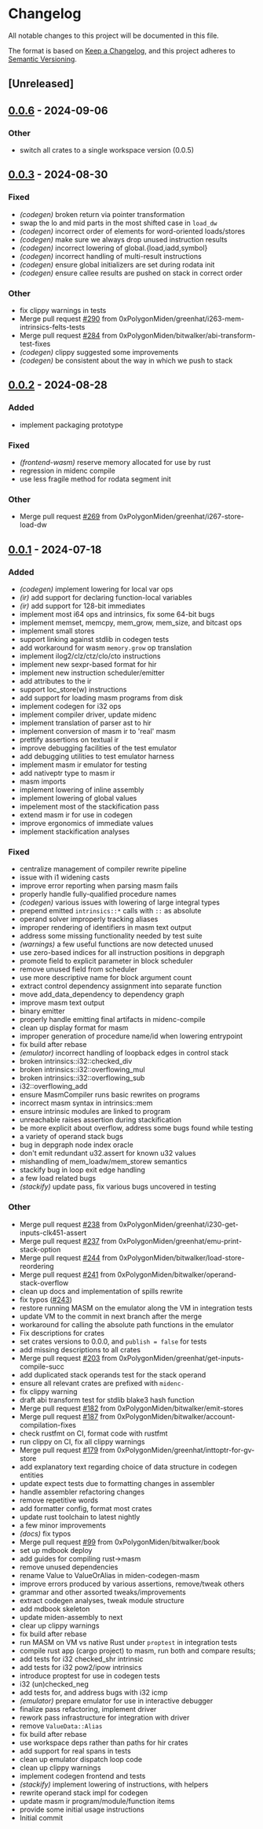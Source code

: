 # Changelog
All notable changes to this project will be documented in this file.

The format is based on [Keep a Changelog](https://keepachangelog.com/en/1.0.0/),
and this project adheres to [Semantic Versioning](https://semver.org/spec/v2.0.0.html).

## [Unreleased]

## [0.0.6](https://github.com/0xpolygonmiden/compiler/compare/midenc-codegen-masm-v0.0.5...midenc-codegen-masm-v0.0.6) - 2024-09-06

### Other
- switch all crates to a single workspace version (0.0.5)

## [0.0.3](https://github.com/0xPolygonMiden/compiler/compare/midenc-codegen-masm-v0.0.2...midenc-codegen-masm-v0.0.3) - 2024-08-30

### Fixed
- *(codegen)* broken return via pointer transformation
- swap the lo and mid parts in the most shifted case in `load_dw`
- *(codegen)* incorrect order of elements for word-oriented loads/stores
- *(codegen)* make sure we always drop unused instruction results
- *(codegen)* incorrect lowering of global.{load,iadd,symbol}
- *(codegen)* incorrect handling of multi-result instructions
- *(codegen)* ensure global initializers are set during rodata init
- *(codegen)* ensure callee results are pushed on stack in correct order

### Other
- fix clippy warnings in tests
- Merge pull request [#290](https://github.com/0xPolygonMiden/compiler/pull/290) from 0xPolygonMiden/greenhat/i263-mem-intrinsics-felts-tests
- Merge pull request [#284](https://github.com/0xPolygonMiden/compiler/pull/284) from 0xPolygonMiden/bitwalker/abi-transform-test-fixes
- *(codegen)* clippy suggested some improvements
- *(codegen)* be consistent about the way in which we push to stack

## [0.0.2](https://github.com/0xPolygonMiden/compiler/compare/midenc-codegen-masm-v0.0.1...midenc-codegen-masm-v0.0.2) - 2024-08-28

### Added
- implement packaging prototype

### Fixed
- *(frontend-wasm)* reserve memory allocated for use by rust
- regression in midenc compile
- use less fragile method for rodata segment init

### Other
- Merge pull request [#269](https://github.com/0xPolygonMiden/compiler/pull/269) from 0xPolygonMiden/greenhat/i267-store-load-dw

## [0.0.1](https://github.com/0xPolygonMiden/compiler/compare/midenc-codegen-masm-v0.0.0...midenc-codegen-masm-v0.0.1) - 2024-07-18

### Added
- *(codegen)* implement lowering for local var ops
- *(ir)* add support for declaring function-local variables
- *(ir)* add support for 128-bit immediates
- implement most i64 ops and intrinsics, fix some 64-bit bugs
- implement memset, memcpy, mem_grow, mem_size, and bitcast ops
- implement small stores
- support linking against stdlib in codegen tests
- add workaround for wasm `memory.grow` op translation
- implement ilog2/clz/ctz/clo/cto instructions
- implement new sexpr-based format for hir
- implement new instruction scheduler/emitter
- add attributes to the ir
- support loc_store(w) instructions
- add support for loading masm programs from disk
- implement codegen for i32 ops
- implement compiler driver, update midenc
- implement translation of parser ast to hir
- implement conversion of masm ir to 'real' masm
- prettify assertions on textual ir
- improve debugging facilities of the test emulator
- add debugging utilities to test emulator harness
- implement masm ir emulator for testing
- add nativeptr type to masm ir
- masm imports
- implement lowering of inline assembly
- implement lowering of global values
- impelement most of the stackification pass
- extend masm ir for use in codegen
- improve ergonomics of immediate values
- implement stackification analyses

### Fixed
- centralize management of compiler rewrite pipeline
- issue with i1 widening casts
- improve error reporting when parsing masm fails
- properly handle fully-qualified procedure names
- *(codegen)* various issues with lowering of large integral types
- prepend emitted `intrinsics::*` calls with `::` as absolute
- operand solver improperly tracking aliases
- improper rendering of identifiers in masm text output
- address some missing functionality needed by test suite
- *(warnings)* a few useful functions are now detected unused
- use zero-based indices for all instruction positions in depgraph
- promote field to explicit parameter in block scheduler
- remove unused field from scheduler
- use more descriptive name for block argument count
- extract control dependency assignment into separate function
- move add_data_dependency to dependency graph
- improve masm text output
- binary emitter
- properly handle emitting final artifacts in midenc-compile
- clean up display format for masm
- improper generation of procedure name/id when lowering entrypoint
- fix build after rebase
- *(emulator)* incorrect handling of loopback edges in control stack
- broken intrinsics::i32::checked_div
- broken intrinsics::i32::overflowing_mul
- broken intrinsics::i32::overflowing_sub
- i32::overflowing_add
- ensure MasmCompiler runs basic rewrites on programs
- incorrect masm syntax in intrinsics::mem
- ensure intrinsic modules are linked to program
- unreachable raises assertion during stackification
- be more explicit about overflow, address some bugs found while testing
- a variety of operand stack bugs
- bug in depgraph node index oracle
- don't emit redundant u32.assert for known u32 values
- mishandling of mem_loadw/mem_storew semantics
- stackify bug in loop exit edge handling
- a few load related bugs
- *(stackify)* update pass, fix various bugs uncovered in testing

### Other
- Merge pull request [#238](https://github.com/0xPolygonMiden/compiler/pull/238) from 0xPolygonMiden/greenhat/i230-get-inputs-clk451-assert
- Merge pull request [#237](https://github.com/0xPolygonMiden/compiler/pull/237) from 0xPolygonMiden/greenhat/emu-print-stack-option
- Merge pull request [#244](https://github.com/0xPolygonMiden/compiler/pull/244) from 0xPolygonMiden/bitwalker/load-store-reordering
- Merge pull request [#241](https://github.com/0xPolygonMiden/compiler/pull/241) from 0xPolygonMiden/bitwalker/operand-stack-overflow
- clean up docs and implementation of spills rewrite
- fix typos ([#243](https://github.com/0xPolygonMiden/compiler/pull/243))
- restore running MASM on the emulator along the VM in integration tests
- update VM to the commit in next branch after the merge
- workaround for calling the absolute path functions in the emulator
- Fix descriptions for crates
- set crates versions to 0.0.0, and `publish = false` for tests
- add missing descriptions to all crates
- Merge pull request [#203](https://github.com/0xPolygonMiden/compiler/pull/203) from 0xPolygonMiden/greenhat/get-inputs-compile-succ
- add duplicated stack operands test for the stack operand
- ensure all relevant crates are prefixed with `midenc-`
- fix clippy warning
- draft abi transform test for stdlib blake3 hash function
- Merge pull request [#182](https://github.com/0xPolygonMiden/compiler/pull/182) from 0xPolygonMiden/bitwalker/emit-stores
- Merge pull request [#187](https://github.com/0xPolygonMiden/compiler/pull/187) from 0xPolygonMiden/bitwalker/account-compilation-fixes
- check rustfmt on CI, format code with rustfmt
- run clippy on CI, fix all clippy warnings
- Merge pull request [#179](https://github.com/0xPolygonMiden/compiler/pull/179) from 0xPolygonMiden/greenhat/inttoptr-for-gv-store
- add explanatory text regarding choice of data structure in codegen entities
- update expect tests due to formatting changes in assembler
- handle assembler refactoring changes
- remove repetitive words
- add formatter config, format most crates
- update rust toolchain to latest nightly
- a few minor improvements
- *(docs)* fix typos
- Merge pull request [#99](https://github.com/0xPolygonMiden/compiler/pull/99) from 0xPolygonMiden/bitwalker/book
- set up mdbook deploy
- add guides for compiling rust->masm
- remove unused dependencies
- rename Value to ValueOrAlias in miden-codegen-masm
- improve errors produced by various assertions, remove/tweak others
- grammar and other assorted tweaks/improvements
- extract codegen analyses, tweak module structure
- add mdbook skeleton
- update miden-assembly to next
- clear up clippy warnings
- fix build after rebase
- run MASM on VM vs native Rust under `proptest` in integration tests
- compile rust app (cargo project) to masm, run both and compare results;
- add tests for i32 checked_shr intrinsic
- add tests for i32 pow2/ipow intrinsics
- introduce proptest for use in codegen tests
- i32 (un)checked_neg
- add tests for, and address bugs with i32 icmp
- *(emulator)* prepare emulator for use in interactive debugger
- finalize pass refactoring, implement driver
- rework pass infrastructure for integration with driver
- remove `ValueData::Alias`
- fix build after rebase
- use workspace deps rather than paths for hir crates
- add support for real spans in tests
- clean up emulator dispatch loop code
- clean up clippy warnings
- implement codegen frontend and tests
- *(stackify)* implement lowering of instructions, with helpers
- rewrite operand stack impl for codegen
- update masm ir program/module/function items
- provide some initial usage instructions
- Initial commit
